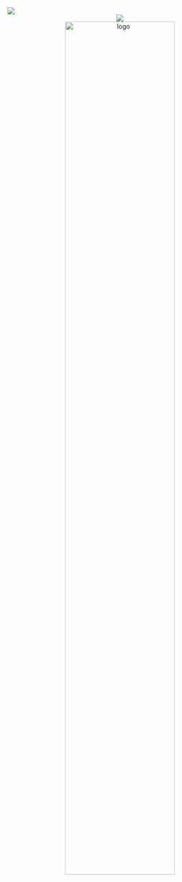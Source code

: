 



<div align="left"> <img src="https://github-readme-stats.vercel.app/api/top-langs/?username=avilliai&hide_title=true&hide_border=true&layout=compact&langs_count=6&text_color=000&icon_color=fff&bg_color=#7d7d7d&theme=graywhite" /> 

<div align="center"> <img src="https://github-readme-streak-stats.herokuapp.com/?user=avilliai" /> </div>
<!--START_SECTION:waka-->
<!--END_SECTION:waka-->
<div align="center">
   <img width="70%" height="70%" src="https://moe-counter.glitch.me/get/@:avilliai" alt="logo"></br>
</div>
